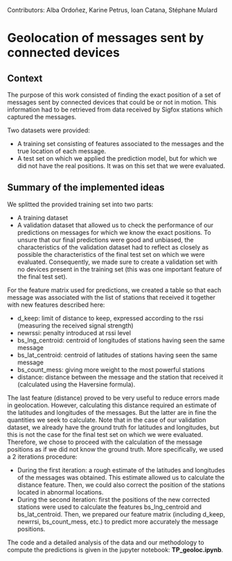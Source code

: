 
Contributors: Alba Ordoñez, Karine Petrus, Ioan Catana, Stéphane Mulard

# Geolocation of messages sent by connected devices

## Context 
The purpose of this work consisted of finding the exact position of a set of messages sent by connected devices that could be or not in motion. This information had to be retrieved from data received by Sigfox stations which captured the messages. 

Two datasets were provided:

- A training set consisting of features associated to the messages and the true location of each message.
- A test set on which we applied the prediction model, but for which we did not have the real positions. It was on this set that we were evaluated.

## Summary of the implemented ideas

We splitted the provided training set into two parts:

- A training dataset
- A validation dataset that allowed us to check the performance of our predictions on messages for which we know the exact positions.
To unsure that our final predictions were good and unbiased, the characteristics of the validation dataset had to reflect as closely as possible the characteristics of the final test set on which we were evaluated. 
Consequently, we made sure to create a validation set with no devices present in the training set (this was one important feature of the final test set).

For the feature matrix used for predictions, we created a table so that each message was associated with the list of stations that received it together with new features described here:

- d_keep: limit of distance to keep, expressed according to the rssi (measuring the received signal strength)
- newrssi: penalty introduced at rssi level
- bs_lng_centroid: centroid of longitudes of stations having seen the same message
- bs_lat_centroid: centroid of latitudes of stations having seen the same message
- bs_count_mess: giving more weight to the most powerful stations
- distance: distance between the message and the station that received it (calculated using the Haversine formula).

The last feature (distance) proved to be very useful to reduce errors made in geolocation. 
However, calculating this distance required an estimate of the latitudes and longitudes of the messages. 
But the latter are in fine the quantities we seek to calculate. 
Note that in the case of our validation dataset, we already have the ground truth for latitudes and longitudes, 
but this is not the case for the final test set on which we were evaluated. 
Therefore, we chose to proceed with the calculation of the message positions as if we did not know
the ground truth. More specifically, we used a 2 iterations procedure:

- During the first iteration: a rough estimate of the latitudes and longitudes of the messages was obtained. 
This estimate allowed us to calculate the distance feature. Then, we could also correct the position of the stations 
located in abnormal locations.
- During the second iteration: first the positions of the new corrected stations were used to calculate the 
features bs_lng_centroid and bs_lat_centroid. Then, we prepared our feature matrix 
(including d_keep, newrrsi, bs_count_mess, etc.) to predict more accurately the message positions.

The code and a detailed analysis of the data and our methodology to compute the predictions is given in the jupyter notebook: **TP_geoloc.ipynb**.
